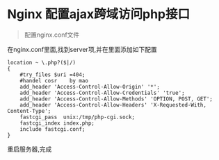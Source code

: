 # Nginx 配置ajax跨域访问php接口

> 配置nginx.conf文件

在nginx.conf里面,找到server项,并在里面添加如下配置

```nginx
location ~ \.php?($|/)
{
    #try_files $uri =404;
    #handel cosr    by mao
    add_header 'Access-Control-Allow-Origin' '*';
    add_header 'Access-Control-Allow-Credentials' 'true';
    add_header 'Access-Control-Allow-Methods' 'OPTION, POST, GET';
    add_header 'Access-Control-Allow-Headers' 'X-Requested-With, Content-Type';
    fastcgi_pass  unix:/tmp/php-cgi.sock;
    fastcgi_index index.php;
    include fastcgi.conf;
}
```

重启服务器,完成

